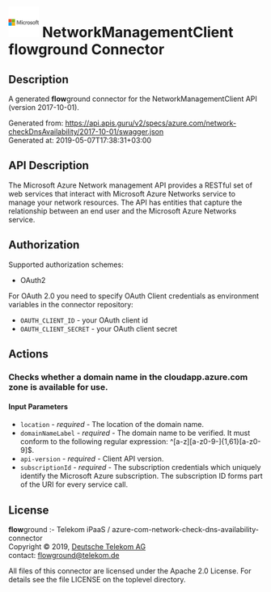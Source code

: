 # ![LOGO](logo.png) NetworkManagementClient **flow**ground Connector

## Description

A generated **flow**ground connector for the NetworkManagementClient API (version 2017-10-01).

Generated from: https://api.apis.guru/v2/specs/azure.com/network-checkDnsAvailability/2017-10-01/swagger.json<br/>
Generated at: 2019-05-07T17:38:31+03:00

## API Description

The Microsoft Azure Network management API provides a RESTful set of web services that interact with Microsoft Azure Networks service to manage your network resources. The API has entities that capture the relationship between an end user and the Microsoft Azure Networks service.

## Authorization

Supported authorization schemes:
- OAuth2

For OAuth 2.0 you need to specify OAuth Client credentials as environment variables in the connector repository:
* `OAUTH_CLIENT_ID` - your OAuth client id
* `OAUTH_CLIENT_SECRET` - your OAuth client secret

## Actions

### Checks whether a domain name in the cloudapp.azure.com zone is available for use.

#### Input Parameters
* `location` - _required_ - The location of the domain name.
* `domainNameLabel` - _required_ - The domain name to be verified. It must conform to the following regular expression: ^[a-z][a-z0-9-]{1,61}[a-z0-9]$.
* `api-version` - _required_ - Client API version.
* `subscriptionId` - _required_ - The subscription credentials which uniquely identify the Microsoft Azure subscription. The subscription ID forms part of the URI for every service call.

## License

**flow**ground :- Telekom iPaaS / azure-com-network-check-dns-availability-connector<br/>
Copyright © 2019, [Deutsche Telekom AG](https://www.telekom.de)<br/>
contact: flowground@telekom.de

All files of this connector are licensed under the Apache 2.0 License. For details
see the file LICENSE on the toplevel directory.

